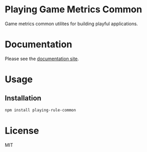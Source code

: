 Playing Game Metrics Common
===========================

Game metrics common utilites for building playful applications.

# Documentation

Please see the [documentation site](https://playingio.github.io).

# Usage

## Installation

```bash
npm install playing-rule-common
```

# License

MIT